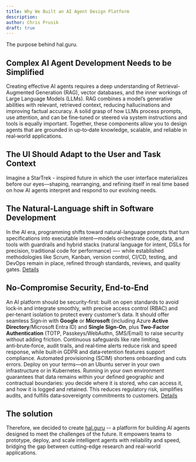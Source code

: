```yaml
---
title: Why We Built an AI Agent Design Platform
description: 
author: Chris Prusik
draft: true
---
```


The purpose behind hal.guru.

## Complex AI Agent Development Needs to be Simplified

Creating effective AI agents requires a deep understanding of Retrieval-Augmented Generation (RAG), vector databases, and the inner workings of Large Language Models (LLMs). RAG combines a model’s generative abilities with relevant, retrieved context, reducing hallucinations and improving factual accuracy. A solid grasp of how LLMs process prompts, use attention, and can be fine‑tuned or steered via system instructions and tools is equally important. Together, these components allow you to design agents that are grounded in up‑to‑date knowledge, scalable, and reliable in real‑world applications.
<!-- Decribe cost of the implementation of AI agents in the real world -->

## The UI Should Adapt to the User and Task Context

Imagine a StarTrek - inspired future in which the user interface materializes before our eyes—shaping, rearranging, and refining itself in real time based on how AI agents interpret and respond to our evolving needs.

## The Natural-Language shift in Software Development

In the AI era, programming shifts toward natural-language prompts that turn specifications 
into executable intent—models orchestrate code, data, and tools with guardrails and hybrid stacks 
(natural language for intent, DSLs for precision, traditional code for performance) —- 
while established methodologies like Scrum, Kanban, version control, CI/CD, testing, 
and DevOps remain in place, refined through standards, reviews, and quality gates. 
[Details](natural-language.md)

## No‑Compromise Security, End‑to‑End

An AI platform should be security‑first: built on open standards to avoid lock‑in 
and integrate smoothly, with precise access control (RBAC) and per‑tenant isolation 
to protect every customer’s data. It should offer seamless Sign‑in with **Google** 
or **Microsoft** (including Azure **Active Directory**/Microsoft Entra ID) and **Single Sign‑On**,
plus **Two‑Factor Authentication** (TOTP, Passkeys/WebAuthn, SMS/Email) 
to raise security without adding friction. Continuous safeguards like rate limiting,
anti‑brute‑force, audit trails, and real‑time alerts reduce risk and speed response,
while built‑in GDPR and data‑retention features support compliance. 
Automated provisioning (SCIM) shortens onboarding and cuts errors. 
Deploy on your terms—on an Ubuntu server in your own infrastructure or in Kubernetes.
Running in your own environment guarantees that data remains within your defined geographic and contractual boundaries: you decide where it is stored, who can access it, and how it is logged and retained. 
This reduces regulatory risk, simplifies audits, and fulfills data‑sovereignty
commitments to customers. [Details](security-first.md)

## The solution

Therefore, we decided to create [hal.guru](../features/index.md) -- a platform for building AI agents designed to meet the challenges of the future. It empowers teams to prototype, deploy, and scale intelligent agents with reliability and speed, bridging the gap between cutting-edge research and real-world applications.
